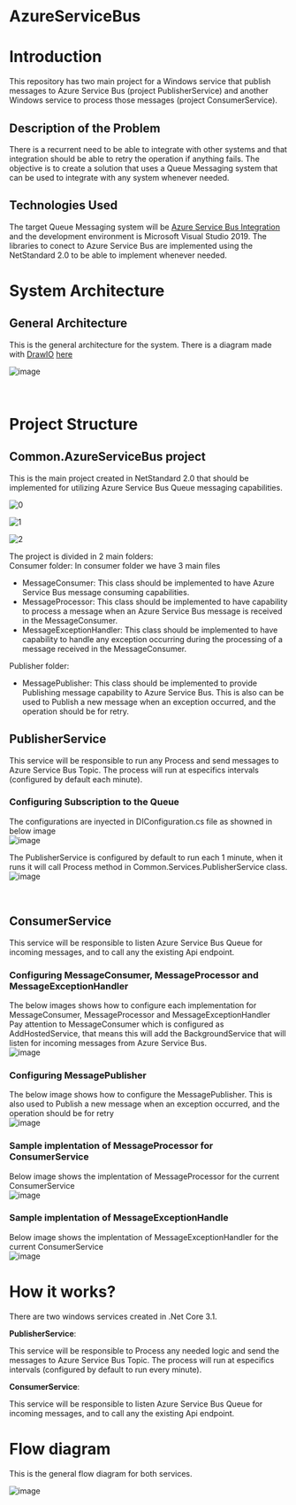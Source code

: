 # AzureServiceBus

# Introduction #
This repository has two main project for a Windows service that publish messages to Azure Service Bus (project PublisherService) and another Windows service to process those messages (project ConsumerService).

## Description of the Problem ##
There is a recurrent need to be able to integrate with other systems and that integration should be able to retry the operation if anything fails. 
The objective is to create a solution that uses a Queue Messaging system that can be used to integrate with any system whenever needed.

## Technologies Used ##
The target Queue Messaging system will be [Azure Service Bus Integration](https://docs.microsoft.com/es-mx/azure/service-bus-messaging/service-bus-dotnet-get-started-with-queues) and the development environment is Microsoft Visual Studio 2019. The libraries to conect to Azure Service Bus are implemented using the NetStandard 2.0 to be able to implement whenever needed.

# System Architecture #
## General Architecture ##
This is the general architecture for the system. There is a diagram made with [DrawIO](https://www.diagrams.net/) [here](https://github.com/DiSBu/AzureServiceBus/blob/main/Documents/Architecture.drawio)<br>

![image](https://user-images.githubusercontent.com/36702379/146432870-745b7871-b2a4-4a60-90ca-4a5f5051c164.png)

<br>

# Project Structure #
## Common.AzureServiceBus project ##
This is the main project created in NetStandard 2.0 that should be implemented for utilizing Azure Service Bus Queue messaging capabilities.<br>

![0](https://user-images.githubusercontent.com/36702379/146426484-c88ac731-b97c-433a-9ab3-2c042ff3f804.jpg)

![1](https://user-images.githubusercontent.com/36702379/146426038-d20a9b4c-0a89-4a78-a1bf-8ae2eabeaed7.jpg)

![2](https://user-images.githubusercontent.com/36702379/146426087-b0cf4f16-1ba2-45e0-869d-90d4339439cd.jpg)


The project is divided in 2 main folders:<br>
Consumer folder: In consumer folder we have 3 main files <br>
- MessageConsumer: This class should be implemented to have Azure Service Bus message consuming capabilities.<br>
- MessageProcessor: This class should be implemented to have capability to process a message when an Azure Service Bus message is received in the MessageConsumer.<br>
- MessageExceptionHandler: This class should be implemented to have capability to handle any exception occurring during the processing of a message received in the MessageConsumer.<br>

Publisher folder:<br>
- MessagePublisher: This class should be implemented to provide Publishing message capability to Azure Service Bus. This is also can be used to Publish a new message when an exception occurred, and the operation should be for retry.


## PublisherService ##
This service will be responsible to run any Process and send messages to Azure Service Bus Topic.
The process will run at especifics intervals (configured by default each minute).

### Configuring Subscription to the Queue ###
The configurations are inyected in DIConfiguration.cs file as showned in below image <br>
![image](https://user-images.githubusercontent.com/36702379/146434928-c3554e77-6138-46b3-9d2f-704c7b0f1d97.png)

The PublisherService is configured by default to run each 1 minute, when it runs it will call Process method in Common.Services.PublisherService class.<br>
![image](https://user-images.githubusercontent.com/36702379/146434287-c4f55a91-7ed3-44c2-a8ca-4c3c6c6162df.png)

<br>

## ConsumerService ##
This service will be responsible to listen Azure Service Bus Queue for incoming messages, and to call any the existing Api endpoint.

### Configuring MessageConsumer, MessageProcessor and MessageExceptionHandler ###
The below images shows how to configure each implementation for MessageConsumer, MessageProcessor and MessageExceptionHandler<br>
Pay attention to MessageConsumer which is configured as AddHostedService, that means this will add the BackgroundService that will listen for incoming messages from Azure Service Bus.<br>
![image](https://user-images.githubusercontent.com/36702379/146436653-15b0d47d-0059-409f-ab44-dd6361f1de89.png)


### Configuring MessagePublisher ###
The below image shows how to configure the MessagePublisher. This is also used to Publish a new message when an exception occurred, and the operation should be for retry<br>
![image](https://user-images.githubusercontent.com/36702379/146436787-ab69005c-0b17-4a62-ae10-3e9fef01e31b.png)


### Sample implentation of MessageProcessor for ConsumerService ###
Below image shows the implentation of MessageProcessor for the current  ConsumerService<br>
![image](https://user-images.githubusercontent.com/36702379/146436541-7a2b6357-8194-408a-968a-bdbed4024263.png)

### Sample implentation of MessageExceptionHandle ###
Below image shows the implentation of MessageExceptionHandler for the current  ConsumerService<br>
![image](https://user-images.githubusercontent.com/36702379/146437165-2e1877f4-4a7f-4fc7-b69b-ed2728df2a20.png)

# How it works? #
There are two windows services created in .Net Core 3.1.

__PublisherService__: 

This service will be responsible to Process any needed logic and send the messages to Azure Service Bus Topic.
The process will run at especifics intervals (configured by default to run every minute).

__ConsumerService__: 

This service will be responsible to listen Azure Service Bus Queue for incoming messages, and to call any the existing Api endpoint.
 
# Flow diagram #
This is the general flow diagram for both services.

![image](https://user-images.githubusercontent.com/36702379/146437713-c248f344-1c42-4953-beb4-a69348086e4c.png)


